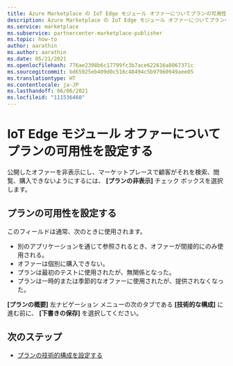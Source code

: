 ```yaml
---
title: Azure Marketplace の IoT Edge モジュール オファーについてプランの可用性を設定する
description: Azure Marketplace の IoT Edge モジュール オファーについてプランの可用性を設定します。
ms.service: marketplace
ms.subservice: partnercenter-marketplace-publisher
ms.topic: how-to
author: aarathin
ms.author: aarathin
ms.date: 05/21/2021
ms.openlocfilehash: 776ae2398b6c17799fc3b7ace622616a8067371c
ms.sourcegitcommit: bd65925eb409d0c516c48494c5b97960949aee05
ms.translationtype: HT
ms.contentlocale: ja-JP
ms.lasthandoff: 06/06/2021
ms.locfileid: "111536460"
---
```

# <a name="set-plan-availability-for-an-iot-edge-module-offer"></a>IoT Edge モジュール オファーについてプランの可用性を設定する

公開したオファーを非表示にし、マーケットプレースで顧客がそれを検索、閲覧、購入できないようにするには、 **[プランの非表示]** チェック ボックスを選択します。

## <a name="set-plan-availability"></a>プランの可用性を設定する

このフィールドは通常、次のときに使用されます。

- 別のアプリケーションを通じて参照されるとき、オファーが間接的にのみ使用される。
- オファーは個別に購入できない。
- プランは最初のテストに使用されたが、無関係となった。
- プランは一時的または季節的なオファーに使用されたが、提供されなくなった。

**[プランの概要]** 左ナビゲーション メニューの次のタブである **[技術的な構成]** に進む前に、 **[下書きの保存]** を選択してください。

## <a name="next-steps"></a>次のステップ

- [プランの技術的構成を設定する](iot-edge-plan-technical-configuration.md)

